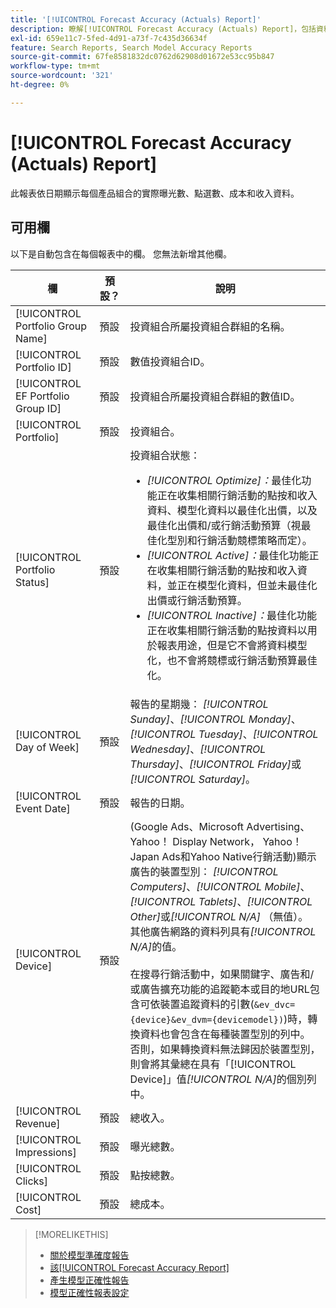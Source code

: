 ```yaml
---
title: '[!UICONTROL Forecast Accuracy (Actuals) Report]'
description: 瞭解[!UICONTROL Forecast Accuracy (Actuals) Report]，包括資料欄。
exl-id: 659e11c7-5fed-4d91-a73f-7c435d36634f
feature: Search Reports, Search Model Accuracy Reports
source-git-commit: 67fe8581832dc0762d62908d01672e53cc95b847
workflow-type: tm+mt
source-wordcount: '321'
ht-degree: 0%

---
```


# [!UICONTROL Forecast Accuracy (Actuals) Report]

此報表依日期顯示每個產品組合的實際曝光數、點選數、成本和收入資料。

## 可用欄

以下是自動包含在每個報表中的欄。 您無法新增其他欄。

| 欄 | 預設？ | 說明 |
|----|----|----|
| [!UICONTROL Portfolio Group Name] | 預設 | 投資組合所屬投資組合群組的名稱。 |
| [!UICONTROL Portfolio ID] | 預設 | 數值投資組合ID。 |
| [!UICONTROL EF Portfolio Group ID] | 預設 | 投資組合所屬投資組合群組的數值ID。 |
| [!UICONTROL Portfolio] | 預設 | 投資組合。 |
| [!UICONTROL Portfolio Status] | 預設 | 投資組合狀態：<ul><li><i>[!UICONTROL Optimize]：</i>最佳化功能正在收集相關行銷活動的點按和收入資料、模型化資料以最佳化出價，以及最佳化出價和/或行銷活動預算（視最佳化型別和行銷活動競標策略而定）。</li><li><i>[!UICONTROL Active]：</i>最佳化功能正在收集相關行銷活動的點按和收入資料，並正在模型化資料，但並未最佳化出價或行銷活動預算。</li><li><i>[!UICONTROL Inactive]：</i>最佳化功能正在收集相關行銷活動的點按資料以用於報表用途，但是它不會將資料模型化，也不會將競標或行銷活動預算最佳化。 |
| [!UICONTROL Day of Week] | 預設 | 報告的星期幾： <i>[!UICONTROL Sunday]</i>、<i>[!UICONTROL Monday]</i>、<i>[!UICONTROL Tuesday]</i>、<i>[!UICONTROL Wednesday]</i>、<i>[!UICONTROL Thursday]</i>、<i>[!UICONTROL Friday]</i>或<i>[!UICONTROL Saturday]</i>。 |
| [!UICONTROL Event Date] | 預設 | 報告的日期。 |
| [!UICONTROL Device] | 預設 | (Google Ads、Microsoft Advertising、Yahoo！ Display Network， Yahoo！ Japan Ads和Yahoo Native行銷活動)顯示廣告的裝置型別： <i>[!UICONTROL Computers]</i>、<i>[!UICONTROL Mobile]</i>、<i>[!UICONTROL Tablets]</i>、<i>[!UICONTROL Other]</i>或<i>[!UICONTROL N/A]</i> （無值）。 其他廣告網路的資料列具有<i>[!UICONTROL N/A]</i>的值。<br><br>在搜尋行銷活動中，如果關鍵字、廣告和/或廣告擴充功能的追蹤範本或目的地URL包含可依裝置追蹤資料的引數(<code>&amp;ev_dvc={device}&amp;ev_dvm={devicemodel})</code>)時，轉換資料也會包含在每種裝置型別的列中。 否則，如果轉換資料無法歸因於裝置型別，則會將其彙總在具有「[!UICONTROL Device]」值<i>[!UICONTROL N/A]</i>的個別列中。 |
| [!UICONTROL Revenue] | 預設 | 總收入。 |
| [!UICONTROL Impressions] | 預設 | 曝光總數。 |
| [!UICONTROL Clicks] | 預設 | 點按總數。 |
| [!UICONTROL Cost] | 預設 | 總成本。 |

>[!MORELIKETHIS]
>
>* [關於模型準確度報告](/help/search-social-commerce/reports/management/model-accuracy/model-accuracy-report-about.md)
>* [該[!UICONTROL Forecast Accuracy Report]](forecast-accuracy-report.md)
>* [產生模型正確性報告](model-accuracy-report-generate.md)
>* [模型正確性報表設定](/help/search-social-commerce/reports/management/model-accuracy/model-accuracy-report-settings.md)
